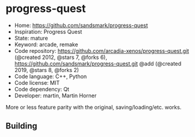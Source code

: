 # progress-quest

- Home: https://github.com/sandsmark/progress-quest
- Inspiration: Progress Quest
- State: mature
- Keyword: arcade, remake
- Code repository: https://github.com/arcadia-xenos/progress-quest.git (@created 2012, @stars 7, @forks 6), https://github.com/sandsmark/progress-quest.git @add (@created 2019, @stars 8, @forks 2)
- Code language: C++, Python
- Code license: MIT
- Code dependency: Qt
- Developer: martin, Martin Horner

More or less feature parity with the original, saving/loading/etc. works.

## Building
